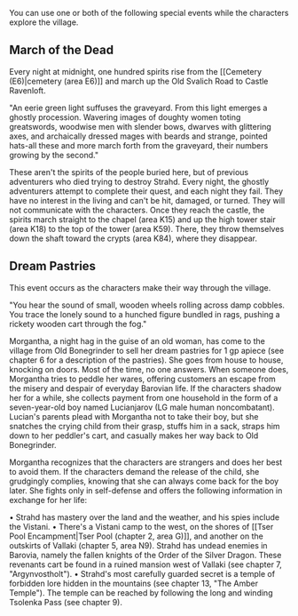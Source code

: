 You can use one or both of the following special events while the characters explore the village.

## March of the Dead
Every night at midnight, one hundred spirits rise from the [[Cemetery (E6)|cemetery (area E6)]] and march up the Old Svalich Road to Castle Ravenloft.

"An eerie green light suffuses the graveyard. From this light emerges a ghostly procession. Wavering images of doughty women toting greatswords, woodwise men with slender bows, dwarves with glittering axes, and archaically dressed mages with beards and strange, pointed hats-all these and more march forth from the graveyard, their numbers growing by the second."

These aren't the spirits of the people buried here, but of previous adventurers who died trying to destroy Strahd. Every night, the ghostly adventurers attempt to complete their quest, and each night they fail. They have no interest in the living and can't be hit, damaged, or turned. They will not communicate with the characters. Once they reach the castle, the spirits march straight to the chapel (area K15) and up the high tower stair (area K18) to the top of the tower (area K59). There, they throw themselves down the shaft toward the crypts (area K84), where they disappear.

## Dream Pastries
This event occurs as the characters make their way through the village.

"You hear the sound of small, wooden wheels rolling across damp cobbles. You trace the lonely sound to a hunched figure bundled in rags, pushing a rickety wooden cart through the fog."

Morgantha, a night hag in the guise of an old woman, has come to the village from Old Bonegrinder to sell her dream pastries for 1 gp apiece (see chapter 6 for a description of the pastries). She goes from house to house, knocking on doors. Most of the time, no one answers. When someone does, Morgantha tries to peddle her wares, offering customers an escape from the misery and despair of everyday Barovian life. If the characters shadow her for a while, she collects payment from one household in the form of a seven-year-old boy named Lucianjarov (LG male human noncombatant). Lucian's parents plead with Morgantha not to take their boy, but she snatches the crying child from their grasp, stuffs him in a sack, straps him down to her peddler's cart, and casually makes her way back to Old Bonegrinder.

Morgantha recognizes that the characters are strangers and does her best to avoid them. If the characters demand the release of the child, she grudgingly complies, knowing that she can always come back for the boy later. She fights only in self-defense and offers the following information in exchange for her life:

• Strahd has mastery over the land and the weather, and his spies include the Vistani. 
• There's a Vistani camp to the west, on the shores of [[Tser Pool Encampment|Tser Pool (chapter 2, area G)]], and another on the outskirts of Vallaki (chapter 5, area N9). Strahd has undead enemies in Barovia, namely the fallen knights of the Order of the Silver Dragon. These revenants cart be found in a ruined mansion west of Vallaki (see chapter 7, "Argynvostholt"). 
• Strahd's most carefully guarded secret is a temple of forbidden lore hidden in the mountains (see chapter 13, "The Amber Temple"). The temple can be reached by following the long and winding Tsolenka Pass (see chapter 9).